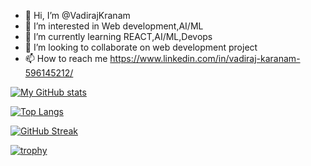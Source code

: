 - 👋 Hi, I’m @VadirajKranam
- 👀 I’m interested in Web development,AI/ML
- 🌱 I’m currently learning REACT,AI/ML,Devops
- 💞️ I’m looking to collaborate on web development project
- 📫 How to reach me https://www.linkedin.com/in/vadiraj-karanam-596145212/

[![My GitHub stats](https://github-readme-stats.vercel.app/api?username=VadirajKranam&count_private=true)](https://github.com/VadirajKranam/github-readme-stats)

[![Top Langs](https://github-readme-stats.vercel.app/api/top-langs/?username=VadirajKranam&layout=compact)](https://github.com/VadirajKranam/github-readme-stats)

[![GitHub Streak](https://streak-stats.demolab.com?user=VadirajKranam&theme=dark)](https://git.io/streak-stats)

[![trophy](https://github-profile-trophy.vercel.app/?username=VadirajKranam)](https://github.com/ryo-ma/github-profile-trophy)

